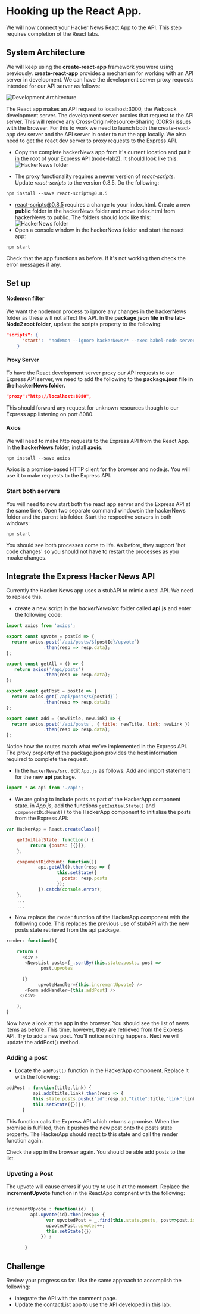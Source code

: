 # Hooking up the React App.
We will now connect your Hacker News React App to the API. This step requires completion of the React labs.

## System Architecture

We will keep using the **create-react-app** framework you were using previously. **create-react-app** provides a mechanism for working with an API server in development. We can have the development server proxy requests intended for our API server as follows:

![Development Architecture](./img/architecture.png)

The React app makes an API request to localhost:3000, the Webpack development server. The development server proxies that request to the API server. This will remove any Cross-Origin-Resource-Sharing (CORS) issues with the browser.
For this to work we need to launch both the create-react-app dev server and the API server in order to run the app locally. We also need to get the react dev server to proxy requests to the Express API.

+ Copy the complete hackerNews app from it's current location and put it in the root of your Express API (node-lab2). It should look like this:
![HackerNews folder](./img/files.png)

+ The proxy functionality requires a newer version of *react-scripts*. Update *react-scripts* to the version 0.8.5. Do the following:
```
npm install --save react-scripts@0.8.5
```

+ react-scripts@0.8.5 requires a change to your index.html. Create a new **public** folder in the hackerNews folder and move index.html from hackerNews to public. The folders should look like this:
![HackerNews folder](./img/hacker_files.png)
+ Open a console window in the hackerNews folder and start the react app:
```
npm start
```

Check that the app functions as before. If it's not working then check the error messages if any.

## Set up

#### Nodemon filter
We want the nodemon process to ignore any changes in the hackerNews folder as these will not affect the API. In the **package.json file in the lab-Node2 root folder**, update the scripts property to the following:

```json
"scripts": {
      "start":  "nodemon --ignore hackerNews/* --exec babel-node server.js"
    }
```

#### Proxy Server
To have the React development server proxy our API requests to our Express API server, we need to add the following to the **package.json file in the hackerNews folder.**

```json
"proxy":"http://localhost:8080",
```

This should forward any request for unknown resources though to our Express app listening on port 8080.

#### Axios

We will need to make http requests to the Express API from the React App. In the **hackerNews** folder, install **axois**.

```
npm install --save axios
```

Axios is a promise-based HTTP client for the browser and node.js. You will use it to make requests to the Express API.

### Start both servers
You will need to now start both the react app server and the Express API at the same time. Open two separate command windowsin the hackerNews folder and the parent lab folder. Start the respective servers in both windows:

```
npm start
```

You should see both processes come to life. As before, they support 'hot code changes' so you should not have to restart the processes as you moake changes.

## Integrate the Express Hacker News API

Currently the Hacker News app uses a stubAPI to mimic a real API. We need to replace this.

+ create a new script in the *hackerNews/src* folder called **api.js** and enter the following code:

```javascript
import axios from 'axios';

export const upvote = postId => {
  return axios.post(`/api/posts/${postId}/upvote`)
              .then(resp => resp.data);
};

export const getAll = () => {
   return axios('/api/posts')
              .then(resp => resp.data);
};

export const getPost = postId => {
  return axios.get(`/api/posts/${postId}`)
              .then(resp => resp.data);
};

export const add = (newTitle, newLink) => {
  return axios.post('/api/posts', { title: newTitle, link: newLink })
              .then(resp => resp.data);
};
```

Notice how the routes match what we've implemented in the Express API. The proxy property of the package.json provides the host information required to complete the request.

+ In the ``hackerNews/src``, edit ``App.js`` as follows: Add and import statement for the new **api** package.

```javascript
import * as api from './api';
```

+ We are going to include posts as part of the HackerApp component state. in *App.js*, add the  functions ``getInitialState()`` and ``componentDidMount()`` to the HackerApp component to initialise the posts from the Express API:

```javascript
var HackerApp = React.createClass({

    getInitialState: function() {  
         return {posts: [{}]};
    },

    componentDidMount: function(){
            api.getAll().then(resp => {
                   this.setState({
                     posts: resp.posts
                   });
            }).catch(console.error);
    },
    ...
    ...
```

+ Now replace the ``render`` function of the HackerApp component with the following code. This replaces the previous use of stubAPI with the new posts state retrieved from the api package.

```javascript
render: function(){

    return (
      <div >
       <NewsList posts={_.sortBy(this.state.posts, post =>
             post.upvotes

      )}
            upvoteHandler={this.incrementUpvote} />
       <Form addHandler={this.addPost} />
     </div>

    );
}
```

Now have a look at the app in the browser. You should see the list of news items as before. This time, however, they are retrieved from the Express API.
Try to add a new post. You'll notice nothing happens. Next we will update the addPost() method.


### Adding a post

+ Locate the ``addPost()`` function in the HackerApp component. Replace it with the following:

```javascript
addPost : function(title,link) {
          api.add(title,link).then(resp => {
          this.state.posts.push({"id":resp.id,"title":title,"link":link,"upvotes":0};
          this.setState({})});
      }
```
This function calls the Express API which returns a promise. When the promise is fulfilled, then it pushes the new post onto the posts state property. The HackerApp should react to this state and call the render function again.

Check the app in the browser again. You should be able add posts to the list.

### Upvoting a Post

The upvote will cause errors if you try to use it at the moment.
Replace the **incrementUpvote** function in the ReactApp compnent with the following:


```javascript

incrementUpvote : function(id)  {
         api.upvote(id).then(resp=> {
               var upvotedPost = _.find(this.state.posts, post=>post.id == id);
               upvotedPost.upvotes++;  
               this.setState({})
             }) ;

       }
```

## Challenge

Review your progress so far. Use the same approach to accomplish the following:

+ integrate the API with the comment page.
+ Update the contactList app to use the API developed in this lab.
